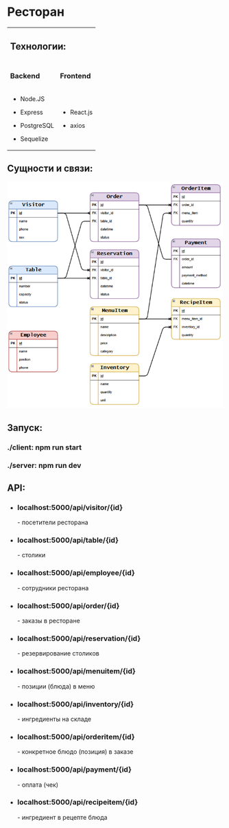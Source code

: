<h1><b>Ресторан</b></h1>

<table text-align:center>
  <tr>
    <td colspan=2>
      <h2 >Технологии:</h2>
    </td>
  </tr>
    
<tr>
  <td><h3>Backend</h3></td>
  <td><h3>Frontend</td>
</tr>

<tr>
  <td>
    <ul>
      <li><p title="Серверная технология">Node.JS</p></li>
      <li><p title="Фреймворк">Express</p></li>
      <li><p title="СУБД">PostgreSQL</p></li>
      <li><p title="ORM">Sequelize</p></li>
    </ul>
  </td>
  <td>
    <ul>
      <li><p title="Реактивная разработка и динамический DOM">React.js</p></li>
      <li><p title="Для общение с сервером">axios</p></li>
    </ul>
  </td>
</tr>
</table>
<h2>Сущности и связи:</h2>
<img src="image.png" alt="Логотип">
<h2>Запуск:</h2>
<h3>./client: npm run start</h3>
<h3>./server: npm run dev</h3>
<h2>API:</h2>
<ul>
  <li><h3>localhost:5000/api/visitor/{id}</h3> - посетители ресторана</li>
  <li><h3>localhost:5000/api/table/{id}</h3> - столики</li>
  <li><h3>localhost:5000/api/employee/{id}</h3> - сотрудники ресторана</li>
  <li><h3>localhost:5000/api/order/{id}</h3> - заказы в ресторане</li>
  <li><h3>localhost:5000/api/reservation/{id}</h3> - резервирование столиков</li>
  <li><h3>localhost:5000/api/menuitem/{id}</h3> - позиции (блюда) в меню</li>
  <li><h3>localhost:5000/api/inventory/{id}</h3> - ингредиенты на складе</li>
  <li><h3>localhost:5000/api/orderitem/{id}</h3> - конкретное блюдо (позиция) в заказе</li>
  <li><h3>localhost:5000/api/payment/{id}</h3> - оплата (чек)</li>
  <li><h3>localhost:5000/api/recipeitem/{id}</h3> - ингредиент в рецепте блюда</li>
</ul>
